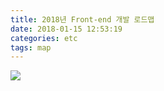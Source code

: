 ```yaml
---
title: 2018년 Front-end 개발 로드맵
date: 2018-01-15 12:53:19
categories: etc
tags: map
---
```

![](https://user-images.githubusercontent.com/7262465/34931014-bb09e9cc-fa0f-11e7-8d86-5ed8af3faa03.png)